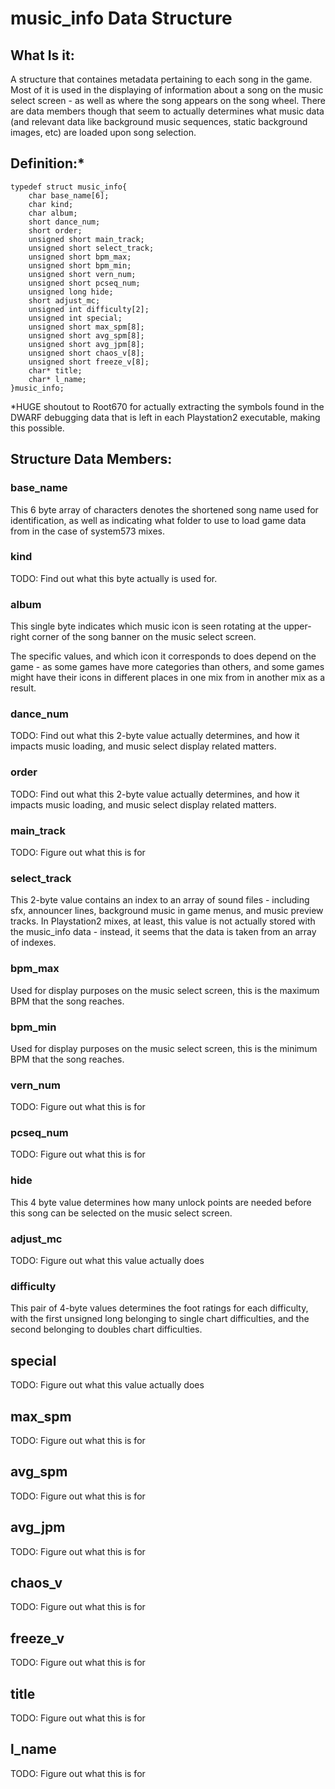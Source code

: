 # music_info Data Structure
## What Is it:
A structure that containes metadata pertaining to each song in the game.  Most of it is used in the displaying of information about a song on the music select screen - as well as where the song appears on the song wheel.  There are data members though that seem to actually determines what music data (and relevant data like background music sequences, static background images, etc) are loaded upon song selection.

## Definition:*
```
typedef struct music_info{
    char base_name[6];
    char kind;
    char album;
    short dance_num;
    short order;
    unsigned short main_track;
    unsigned short select_track;
    unsigned short bpm_max;
    unsigned short bpm_min;
    unsigned short vern_num;
    unsigned short pcseq_num;
    unsigned long hide;
    short adjust_mc;
    unsigned int difficulty[2];
    unsigned int special;
    unsigned short max_spm[8];
    unsigned short avg_spm[8];
    unsigned short avg_jpm[8];
    unsigned short chaos_v[8];
    unsigned short freeze_v[8];
    char* title;
    char* l_name;
}music_info;
```

*HUGE shoutout to Root670 for actually extracting the symbols found in the DWARF debugging 
data that is left in each Playstation2 executable, making this possible.

## Structure Data Members:
### base_name
This 6 byte array of characters denotes the shortened song name used for identification, as well as indicating what folder to use to load game data from in the case of system573 mixes.

### kind
TODO: Find out what this byte actually is used for.

### album
This single byte indicates which music icon is seen rotating at the upper-right corner of the song banner on the music select screen.

The specific values, and which icon it corresponds to does depend on the game - as some games have more categories than others, and some games might have their icons in different places in one mix from in another mix as a result.

### dance_num
TODO: Find out what this 2-byte value actually determines, and how it impacts music loading, and music select display related matters.

### order
TODO: Find out what this 2-byte value actually determines, and how it impacts music loading, and music select display related matters.

### main_track
TODO: Figure out what this is for

### select_track
This 2-byte value contains an index to an array of sound files - including sfx, announcer lines, background music in game menus, and
music preview tracks.  In Playstation2 mixes, at least, this value is not actually stored with the music_info data - instead, it seems 
that the data is taken from an array of indexes.

### bpm_max
Used for display purposes on the music select screen, this is the maximum BPM that the song reaches.

### bpm_min
Used for display purposes on the music select screen, this is the minimum BPM that the song reaches.

### vern_num
TODO: Figure out what this is for

### pcseq_num
TODO: Figure out what this is for

### hide
This 4 byte value determines how many unlock points are needed before this song can be selected on the music select screen.

### adjust_mc
TODO: Figure out what this value actually does

### difficulty
This pair of 4-byte values determines the foot ratings for each difficulty, with the first unsigned long belonging to single
chart difficulties, and the second belonging to doubles chart difficulties.

## special
TODO: Figure out what this value actually does

## max_spm
TODO: Figure out what this is for

## avg_spm
TODO: Figure out what this is for

## avg_jpm
TODO: Figure out what this is for

## chaos_v
TODO: Figure out what this is for

## freeze_v
TODO: Figure out what this is for

## title
TODO: Figure out what this is for

## l_name
TODO: Figure out what this is for

